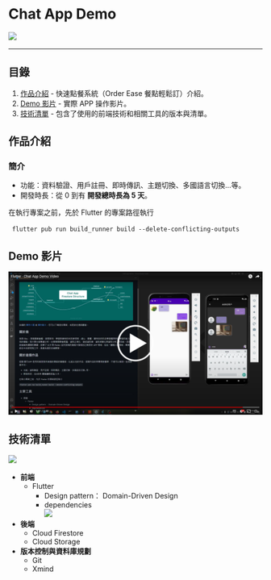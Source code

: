 # Chat App Demo

![](https://i.imgur.com/k1Oj3hb.png)

---

## 目錄

1. [作品介紹](#作品介紹) - 快速點餐系統（Order Ease 餐點輕鬆訂）介紹。
2. [Demo 影片](#demo-影片) - 實際 APP 操作影片。
3. [技術清單](#技術清單) - 包含了使用的前端技術和相關工具的版本與清單。

## 作品介紹

### 簡介

- 功能：資料驗證、用戶註冊、即時傳訊、主題切換、多國語言切換...等。
- 開發時長：從 0 到有 **開發總時長為 5 天**。

在執行專案之前，先於 Flutter 的專案路徑執行

`
flutter pub run build_runner build --delete-conflicting-outputs`

## Demo 影片

[![Demo Video](screenshots/chat_app_video_cover.png)](https://www.youtube.com/watch?v=YN8_XEp8O7Y)

## 技術清單

![](https://i.imgur.com/1Zdhbqf.png)

- **前端**
  - Flutter
    - Design pattern： Domain-Driven Design
    - dependencies  
      ![](https://i.imgur.com/t7fxTdM.png)
- **後端**
  - Cloud Firestore
  - Cloud Storage
- **版本控制與資料庫規劃**
  - Git
  - Xmind
